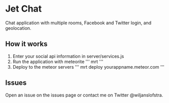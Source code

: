 # Jet Chat

Chat application with multiple rooms, Facebook and Twitter login, and geolocation.

## How it works
1. Enter your social api information in server/services.js
2. Run the application with meteorite
'''
mrt
'''
3. Deploy to the meteor servers
'''
mrt deploy yourappname.meteor.com
'''

## Issues
Open an issue on the issues page or contact me on Twitter @wiljanslofstra.
